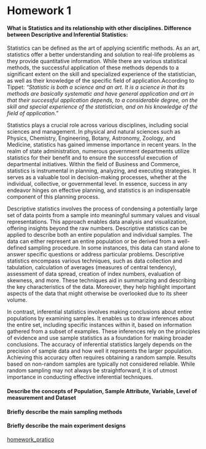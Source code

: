 
# Homework 1

#### What is Statistics and its relationship with other disciplines. Difference between Descriptive and Inferential Statistics:

Statistics can be defined as the art of applying scientific methods. As an art, statistics offer a better understanding and solution to real-life problems as they provide quantitative information. While there are various statistical methods, the successful application of these methods depends to a significant extent on the skill and specialized experience of the statistician, as well as their knowledge of the specific field of application.According to Tippet: *“Statistic is both a science and an art. It is a science in that its methods are basically systematic and have general application and art in that their successful application depends, to a considerable degree, on the skill and special experience of the statistician, and on his knowledge of the field of application.”*

Statistics plays a crucial role across various disciplines, including social sciences and management. In physical and natural sciences such as Physics, Chemistry, Engineering, Botany, Astronomy, Zoology, and Medicine, statistics has gained immense importance in recent years. In the realm of state administration, numerous government departments utilize statistics for their benefit and to ensure the successful execution of departmental initiatives. Within the field of Business and Commerce, statistics is instrumental in planning, analyzing, and executing strategies. 
It serves as a valuable tool in decision-making processes, whether at the individual, collective, or governmental level. In essence, success in any endeavor hinges on effective planning, and statistics is an indispensable component of this planning process.


Descriptive statistics involves the process of condensing a potentially large set of data points from a sample into meaningful summary values and visual representations. This approach enables data analysis and visualization, offering insights beyond the raw numbers. Descriptive statistics can be applied to describe both an entire population and individual samples. The data can either represent an entire population or be derived from a well-defined sampling procedure. In some instances, this data can stand alone to answer specific questions or address particular problems. Descriptive statistics encompass various techniques, such as data collection and tabulation, calculation of averages (measures of central tendency), assessment of data spread, creation of index numbers, evaluation of skewness, and more. These techniques aid in summarizing and describing the key characteristics of the data. Moreover, they help highlight important aspects of the data that might otherwise be overlooked due to its sheer volume.

In contrast, inferential statistics involves making conclusions about entire populations by examining samples. It enables us to draw inferences about the entire set, including specific instances within it, based on information gathered from a subset of examples. These inferences rely on the principles of evidence and use sample statistics as a foundation for making broader conclusions. The accuracy of inferential statistics largely depends on the precision of sample data and how well it represents the larger population. Achieving this accuracy often requires obtaining a random sample. Results based on non-random samples are typically not considered reliable. While random sampling may not always be straightforward, it is of utmost importance in conducting effective inferential techniques.

#### Describe the concepts of Population, Sample Attribute, Variable, Level of measurement and Dataset

#### Briefly describe the main sampling methods
#### Briefly describe the main experiment designs
 
[homework_pratico](forme.html)

